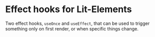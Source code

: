 # Effect hooks for Lit-Elements

Two effect hooks, `useOnce` and `useEffect`, that can be used to trigger something only on first render, or when specific things change.

